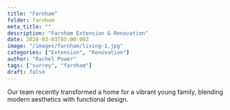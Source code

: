 ```yaml
---
title: "Farnham"
folder: farnham
meta_title: ""
description: "Farnham Extension & Renovation"
date: 2024-03-03T05:00:00Z
image: "/images/farnham/living-1.jpg"
categories: ["Extension", "Renovation"]
author: "Rachel Power"
tags: ["surrey", "farnham"]
draft: false
---
```


Our team recently transformed a home for a vibrant young family, blending modern aesthetics with functional design.

